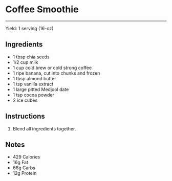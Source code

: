 # Coffee Smoothie
---
Yield: 1 serving (16-oz)

## Ingredients
- 1 tbsp chia seeds
- 1/2 cup milk
- 1 cup cold brew or cold strong coffee
- 1 ripe banana, cut into chunks and frozen
- 1 tbsp almond butter
- 1 tsp vanilla extract
- 1 large pitted Medjool date
- 1 tsp cocoa powder
- 2 ice cubes

## Instructions
1. Blend all ingredients together.

## Notes
- 429	Calories
- 16g	Fat
- 66g	Carbs
- 12g	Protein
